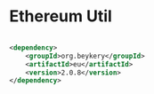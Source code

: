 # Ethereum Util

```xml

<dependency>
    <groupId>org.beykery</groupId>
    <artifactId>eu</artifactId>
    <version>2.0.8</version>
</dependency>
```
